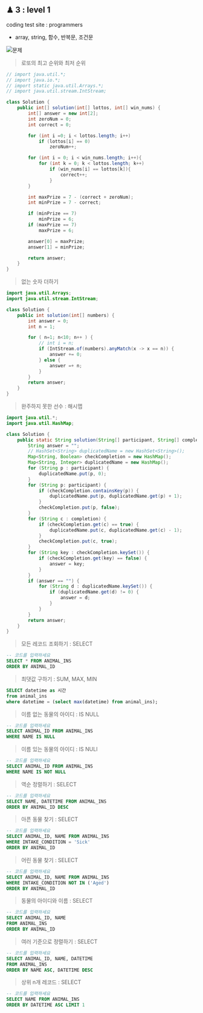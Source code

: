 ## ♟ 3 : level 1

coding test site : programmers

- array, string, 함수, 반복문, 조건문

<!-- - 해시
- map
- indwx기준 14번 코드 개선점 찾아보기 -->

![문제](https://github.com/SoobinJung1013/coding-test-study/blob/main/image/hash.png)

> 로또의 최고 순위와 최저 순위

```java
// import java.util.*;
// import java.io.*;
// import static java.util.Arrays.*;
// import java.util.stream.IntStream;

class Solution {
    public int[] solution(int[] lottos, int[] win_nums) {
        int[] answer = new int[2];
        int zeroNum = 0;
        int correct = 0;

        for (int i =0; i < lottos.length; i++)
            if (lottos[i] == 0)
                zeroNum++;

        for (int i = 0; i < win_nums.length; i++){
            for (int k = 0; k < lottos.length; k++)
                if (win_nums[i] == lottos[k]){
                    correct++;
                }
        }

        int maxPrize = 7 - (correct + zeroNum);
        int minPrize = 7 - correct;

        if (minPrize == 7)
            minPrize = 6;
        if (maxPrize == 7)
            maxPrize = 6;

        answer[0] = maxPrize;
        answer[1] = minPrize;

        return answer;
    }
}
```

> 없는 숫자 더하기

```java
import java.util.Arrays;
import java.util.stream.IntStream;

class Solution {
    public int solution(int[] numbers) {
        int answer = 0;
        int n = 1;

        for ( n=1; n<10; n++ ) {
            // int i = n;
            if (IntStream.of(numbers).anyMatch(x -> x == n)) {
                answer += 0;
            } else {
                answer =+ n;
            }
        }
        return answer;
    }
}
```

> 완주하지 못한 선수 : 해시맵

```java
import java.util.*;
import java.util.HashMap;

class Solution {
    public static String solution(String[] participant, String[] completion) {
        String answer = "";
        // HashSet<String> duplicatedName = new HashSet<String>();
        Map<String, Boolean> checkCompletion = new HashMap();
        Map<String, Integer> duplicatedName = new HashMap();
        for (String p : participant) {
            duplicatedName.put(p, 0);
        }
        for (String p: participant) {
            if (checkCompletion.containsKey(p)) {
                duplicatedName.put(p, duplicatedName.get(p) + 1);
            }
            checkCompletion.put(p, false);
        }
        for (String c : completion) {
            if (checkCompletion.get(c) == true) {
                duplicatedName.put(c, duplicatedName.get(c) - 1);
            }
            checkCompletion.put(c, true);
        }
        for (String key : checkCompletion.keySet()) {
            if (checkCompletion.get(key) == false) {
                answer = key;
            }
        }
        if (answer == "") {
            for (String d : duplicatedName.keySet()) {
                if (duplicatedName.get(d) != 0) {
                    answer = d;
                }
            }
        }
        return answer;
    }
}
```

> 모든 레코드 조회하기 : SELECT

```sql
-- 코드를 입력하세요
SELECT * FROM ANIMAL_INS
ORDER BY ANIMAL_ID
```

> 최댓값 구하기 : SUM, MAX, MIN

```sql
SELECT datetime as 시간
from animal_ins
where datetime = (select max(datetime) from animal_ins);
```

> 이름 없는 동물의 아이디 : IS NULL

```sql
-- 코드를 입력하세요
SELECT ANIMAL_ID FROM ANIMAL_INS
WHERE NAME IS NULL
```

> 이름 있는 동물의 아이디 : IS NULl

```sql
-- 코드를 입력하세요
SELECT ANIMAL_ID FROM ANIMAL_INS
WHERE NAME IS NOT NULL
```

> 역순 정렬하기 : SELECT

```sql
-- 코드를 입력하세요
SELECT NAME, DATETIME FROM ANIMAL_INS
ORDER BY ANIMAL_ID DESC
```

> 아픈 동물 찾기 : SELECT

```sql
-- 코드를 입력하세요
SELECT ANIMAL_ID, NAME FROM ANIMAL_INS
WHERE INTAKE_CONDITION = 'Sick'
ORDER BY ANIMAL_ID
```

> 어린 동물 찾기 : SELECT

```sql
-- 코드를 입력하세요
SELECT ANIMAL_ID, NAME FROM ANIMAL_INS
WHERE INTAKE_CONDITION NOT IN ('Aged')
ORDER BY ANIMAL_ID
```

> 동물의 아이디와 이름 : SELECT

```sql
-- 코드를 입력하세요
SELECT ANIMAL_ID, NAME
FROM ANIMAL_INS
ORDER BY ANIMAL_ID
```

> 여러 기준으로 정렬하기 : SELECT

```sql
-- 코드를 입력하세요
SELECT ANIMAL_ID, NAME, DATETIME
FROM ANIMAL_INS
ORDER BY NAME ASC, DATETIME DESC
```

> 상위 n개 레코드 : SELECT

```sql
-- 코드를 입력하세요
SELECT NAME FROM ANIMAL_INS
ORDER BY DATETIME ASC LIMIT 1
```
